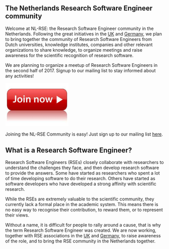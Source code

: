 ## The Netherlands Research Software Engineer community

Welcome at NL-RSE: the Research Software Engineer community in the 
Netherlands. Following the great initiatives in the 
[UK](http://rse.ac.uk/) and [Germany](http://www.de-rse.org/de), 
we plan to bring together the community of Research Software 
Engineers from Dutch universities, knowledge institutes, companies 
and other relevant organizations to share knowledge, to organize 
meetings and raise awareness for the scientific recognition of 
research software.

We are planning to organize a meetup of Research Software Engineers in the second half of 2017. Signup to our mailing list to stay 
informed about any activities!


<!--- ## Join us! --->

<a href="https://lists.nl-rse.org/mailman/listinfo/everyone">
<img width="200px" src="img/join.jpg"></a>

Joining the NL-RSE Community is easy! Just sign up to our mailing list [here](https://lists.nl-rse.org/mailman/listinfo/everyone).


## What is a Research Software Engineer?

Research Software Engineers (RSEs) closely collaborate with researchers
to understand the challenges they face, and then develop research
software to provide the answers. Some have started as researchers who
spent a lot of time developing software to do their research. Others
have started as software developers who have developed a strong affinity
with scientific research.

While the RSEs are extremely valuable to the scientific community, they
currently lack a formal place in the academic system. This means
there is no easy way to recognise their contribution, to reward
them, or to represent their views.

Without a name, it is difficult for people to rally around a
cause, that is why the term Research Software Engineer was
created. We are now working, together with RSE associations in the
[UK](http://rse.ac.uk/) and [Germany](http://www.de-rse.org/de),
to raise awareness of the role, and to bring the
RSE community in the Netherlands together.

